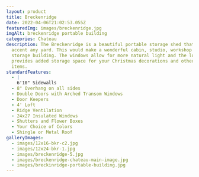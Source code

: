 ```yaml
---
layout: product
title: Breckenridge
date: 2022-04-06T21:02:53.055Z
featuredImg: images/breckenridge.jpg
imgAlt: breckenridge portable building
categories: Chateau
description: The Breckenridge is a beautiful portable storage shed that would
  accent any yard. This would make a wonderful cabin, studio, workshop or
  storage building. The windows allow for more natural light and the loft
  provides added storage space for your Christmas decorations and other seasonal
  items.
standardFeatures:
  - |
    6'10" Sidewalls
  - 8" Overhang on all sides
  - Double Doors with Arched Transom Windows
  - Door Keepers
  - 4' Loft
  - Ridge Ventilation
  - 24x27 Insulated Windows
  - Shutters and Flower Boxes
  - Your Choice of Colors
  - Shingle or Metal Roof
galleryImages:
  - images/12x16-bkr-c2.jpg
  - images/12x24-bkr-1.jpg
  - images/breckenridge-5.jpg
  - images/breckenridge-chateau-main-image.jpg
  - images/breckinridge-portable-building.jpg
---
```

